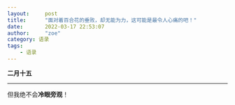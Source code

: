 ```yaml
---
layout:     post
title:      "面对着百合花的垂败，却无能为力，这可能是最令人心痛的吧！"
date:       2022-03-17 22:53:07
author:     "zoe"
category: 语录
tags:
    - 语录
---
```


**二月十五**

***

但我绝不会**冷眼旁观**！
